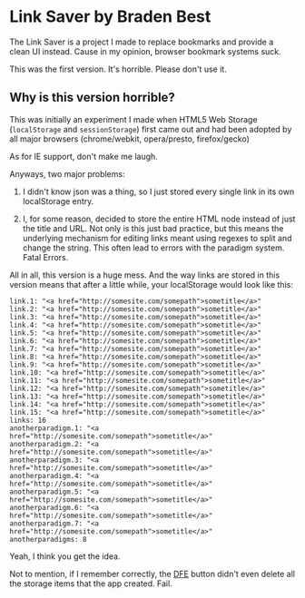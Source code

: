 # Link Saver by Braden Best

The Link Saver is a project I made to replace bookmarks and provide a clean UI instead. Cause in my opinion, browser bookmark systems suck.

This was the first version. It's horrible. Please don't use it.

## Why is this version horrible?

This was initially an experiment I made when HTML5 Web Storage (`localStorage` and `sessionStorage`) first came out and had been adopted by all major browsers (chrome/webkit, opera/presto, firefox/gecko)

As for IE support, don't make me laugh.

Anyways, two major problems:

1. I didn't know json was a thing, so I just stored every single link in its own localStorage entry. 

2. I, for some reason, decided to store the entire HTML node instead of just the title and URL. Not only is this just bad practice, but this means the underlying mechanism for editing links meant using regexes to split and change the string. This often lead to errors with the paradigm system. Fatal Errors.

All in all, this version is a huge mess. And the way links are stored in this version means that after a little while, your localStorage would look like this:

    link.1: "<a href="http://somesite.com/somepath">sometitle</a>"
    link.2: "<a href="http://somesite.com/somepath">sometitle</a>"
    link.3: "<a href="http://somesite.com/somepath">sometitle</a>"
    link.4: "<a href="http://somesite.com/somepath">sometitle</a>"
    link.5: "<a href="http://somesite.com/somepath">sometitle</a>"
    link.6: "<a href="http://somesite.com/somepath">sometitle</a>"
    link.7: "<a href="http://somesite.com/somepath">sometitle</a>"
    link.8: "<a href="http://somesite.com/somepath">sometitle</a>"
    link.9: "<a href="http://somesite.com/somepath">sometitle</a>"
    link.10: "<a href="http://somesite.com/somepath">sometitle</a>"
    link.11: "<a href="http://somesite.com/somepath">sometitle</a>"
    link.12: "<a href="http://somesite.com/somepath">sometitle</a>"
    link.13: "<a href="http://somesite.com/somepath">sometitle</a>"
    link.14: "<a href="http://somesite.com/somepath">sometitle</a>"
    link.15: "<a href="http://somesite.com/somepath">sometitle</a>"
    links: 16
    anotherparadigm.1: "<a href="http://somesite.com/somepath">sometitle</a>"
    anotherparadigm.2: "<a href="http://somesite.com/somepath">sometitle</a>"
    anotherparadigm.3: "<a href="http://somesite.com/somepath">sometitle</a>"
    anotherparadigm.4: "<a href="http://somesite.com/somepath">sometitle</a>"
    anotherparadigm.5: "<a href="http://somesite.com/somepath">sometitle</a>"
    anotherparadigm.6: "<a href="http://somesite.com/somepath">sometitle</a>"
    anotherparadigm.7: "<a href="http://somesite.com/somepath">sometitle</a>"
    anotherparadigms: 8

Yeah, I think you get the idea.

Not to mention, if I remember correctly, the [DFE](http://www.urbandictionary.com/define.php?term=delete%20fucking%20everything) button didn't even delete all the storage items that the app created. Fail.
